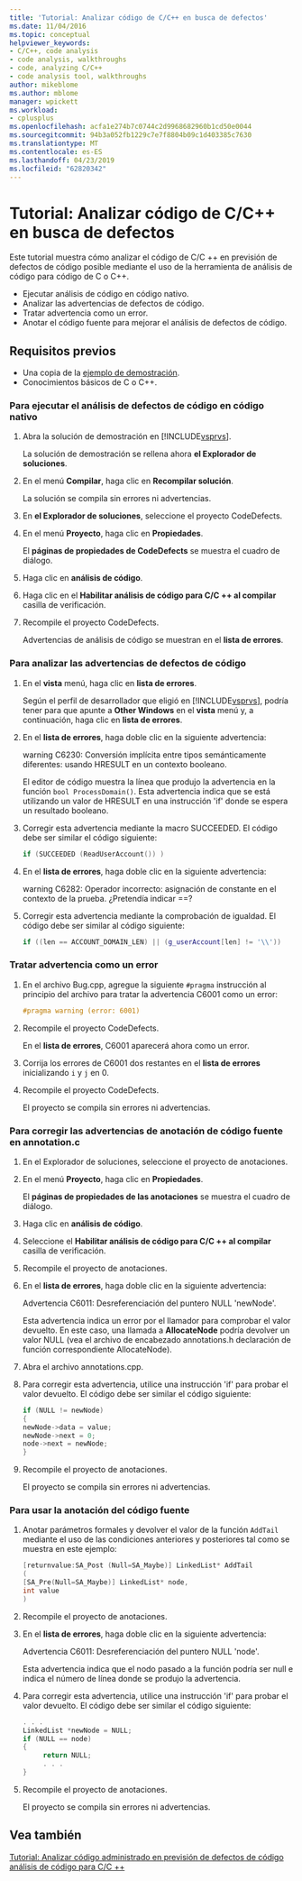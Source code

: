 ```yaml
---
title: 'Tutorial: Analizar código de C/C++ en busca de defectos'
ms.date: 11/04/2016
ms.topic: conceptual
helpviewer_keywords:
- C/C++, code analysis
- code analysis, walkthroughs
- code, analyzing C/C++
- code analysis tool, walkthroughs
author: mikeblome
ms.author: mblome
manager: wpickett
ms.workload:
- cplusplus
ms.openlocfilehash: acfa1e274b7c0744c2d9968682960b1cd50e0044
ms.sourcegitcommit: 94b3a052fb1229c7e7f8804b09c1d403385c7630
ms.translationtype: MT
ms.contentlocale: es-ES
ms.lasthandoff: 04/23/2019
ms.locfileid: "62820342"
---
```

# <a name="walkthrough-analyzing-cc-code-for-defects"></a>Tutorial: Analizar código de C/C++ en busca de defectos

Este tutorial muestra cómo analizar el código de C/C ++ en previsión de defectos de código posible mediante el uso de la herramienta de análisis de código para código de C o C++.

- Ejecutar análisis de código en código nativo.
- Analizar las advertencias de defectos de código.
- Tratar advertencia como un error.
- Anotar el código fuente para mejorar el análisis de defectos de código.

## <a name="prerequisites"></a>Requisitos previos

- Una copia de la [ejemplo de demostración](../code-quality/demo-sample.md).
- Conocimientos básicos de C o C++.

### <a name="to-run-code-defect-analysis-on-native-code"></a>Para ejecutar el análisis de defectos de código en código nativo

1. Abra la solución de demostración en [!INCLUDE[vsprvs](../code-quality/includes/vsprvs_md.md)].

     La solución de demostración se rellena ahora **el Explorador de soluciones**.

2. En el menú **Compilar**, haga clic en **Recompilar solución**.

     La solución se compila sin errores ni advertencias.

3. En **el Explorador de soluciones**, seleccione el proyecto CodeDefects.

4. En el menú **Proyecto**, haga clic en **Propiedades**.

     El **páginas de propiedades de CodeDefects** se muestra el cuadro de diálogo.

5. Haga clic en **análisis de código**.

6. Haga clic en el **Habilitar análisis de código para C/C ++ al compilar** casilla de verificación.

7. Recompile el proyecto CodeDefects.

     Advertencias de análisis de código se muestran en el **lista de errores**.

### <a name="to-analyze-code-defect-warnings"></a>Para analizar las advertencias de defectos de código

1. En el **vista** menú, haga clic en **lista de errores**.

     Según el perfil de desarrollador que eligió en [!INCLUDE[vsprvs](../code-quality/includes/vsprvs_md.md)], podría tener para que apunte a **Other Windows** en el **vista** menú y, a continuación, haga clic en **lista de errores**.

2. En el **lista de errores**, haga doble clic en la siguiente advertencia:

     warning C6230: Conversión implícita entre tipos semánticamente diferentes: usando HRESULT en un contexto booleano.

     El editor de código muestra la línea que produjo la advertencia en la función `bool ProcessDomain()`. Esta advertencia indica que se está utilizando un valor de HRESULT en una instrucción 'if' donde se espera un resultado booleano.

3. Corregir esta advertencia mediante la macro SUCCEEDED. El código debe ser similar el código siguiente:

   ```cpp
   if (SUCCEEDED (ReadUserAccount()) )
   ```

4. En el **lista de errores**, haga doble clic en la siguiente advertencia:

     warning C6282: Operador incorrecto: asignación de constante en el contexto de la prueba. ¿Pretendía indicar ==?

5. Corregir esta advertencia mediante la comprobación de igualdad. El código debe ser similar al código siguiente:

   ```cpp
   if ((len == ACCOUNT_DOMAIN_LEN) || (g_userAccount[len] != '\\'))
   ```

### <a name="to-treat-warning-as-an-error"></a>Tratar advertencia como un error

1. En el archivo Bug.cpp, agregue la siguiente `#pragma` instrucción al principio del archivo para tratar la advertencia C6001 como un error:

   ```cpp
   #pragma warning (error: 6001)
   ```

2. Recompile el proyecto CodeDefects.

     En el **lista de errores**, C6001 aparecerá ahora como un error.

3. Corrija los errores de C6001 dos restantes en el **lista de errores** inicializando `i` y `j` en 0.

4. Recompile el proyecto CodeDefects.

     El proyecto se compila sin errores ni advertencias.

### <a name="to-correct-the-source-code-annotation-warnings-in-annotationc"></a>Para corregir las advertencias de anotación de código fuente en annotation.c

1. En el Explorador de soluciones, seleccione el proyecto de anotaciones.

2. En el menú **Proyecto**, haga clic en **Propiedades**.

     El **páginas de propiedades de las anotaciones** se muestra el cuadro de diálogo.

3. Haga clic en **análisis de código**.

4. Seleccione el **Habilitar análisis de código para C/C ++ al compilar** casilla de verificación.

5. Recompile el proyecto de anotaciones.

6. En el **lista de errores**, haga doble clic en la siguiente advertencia:

     Advertencia C6011: Desreferenciación del puntero NULL 'newNode'.

     Esta advertencia indica un error por el llamador para comprobar el valor devuelto. En este caso, una llamada a **AllocateNode** podría devolver un valor NULL (vea el archivo de encabezado annotations.h declaración de función correspondiente AllocateNode).

7. Abra el archivo annotations.cpp.

8. Para corregir esta advertencia, utilice una instrucción 'if' para probar el valor devuelto. El código debe ser similar el código siguiente:

   ```cpp
   if (NULL != newNode)
   {
   newNode->data = value;
   newNode->next = 0;
   node->next = newNode;
   }
   ```

9. Recompile el proyecto de anotaciones.

     El proyecto se compila sin errores ni advertencias.

### <a name="to-use-source-code-annotation"></a>Para usar la anotación del código fuente

1. Anotar parámetros formales y devolver el valor de la función `AddTail` mediante el uso de las condiciones anteriores y posteriores tal como se muestra en este ejemplo:

   ```cpp
   [returnvalue:SA_Post (Null=SA_Maybe)] LinkedList* AddTail
   (
   [SA_Pre(Null=SA_Maybe)] LinkedList* node,
   int value
   )
   ```

2. Recompile el proyecto de anotaciones.

3. En el **lista de errores**, haga doble clic en la siguiente advertencia:

     Advertencia C6011: Desreferenciación del puntero NULL 'node'.

     Esta advertencia indica que el nodo pasado a la función podría ser null e indica el número de línea donde se produjo la advertencia.

4. Para corregir esta advertencia, utilice una instrucción 'if' para probar el valor devuelto. El código debe ser similar el código siguiente:

   ```cpp
   . . .
   LinkedList *newNode = NULL;
   if (NULL == node)
   {
        return NULL;
        . . .
   }
   ```

5. Recompile el proyecto de anotaciones.

     El proyecto se compila sin errores ni advertencias.

## <a name="see-also"></a>Vea también

[Tutorial: Analizar código administrado en previsión de defectos de código](../code-quality/walkthrough-analyzing-managed-code-for-code-defects.md)
[análisis de código para C/C ++](../code-quality/code-analysis-for-c-cpp-overview.md)

